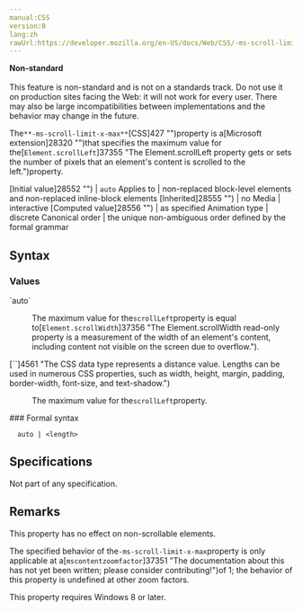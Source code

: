 ```yaml
---
manual:CSS
version:0
lang:zh
rawUrl:https://developer.mozilla.org/en-US/docs/Web/CSS/-ms-scroll-limit-x-max
---
```






**Non-standard**<br></br>This feature is non-standard and is not on a standards track. Do not use it on production sites facing the Web: it will not work for every user. There may also be large incompatibilities between implementations and the behavior may change in the future.






The`**-ms-scroll-limit-x-max**`[CSS]427 "")property is a[Microsoft extension]28320 "")that specifies the maximum value for the[`Element.scrollLeft`]37355 "The Element.scrollLeft property gets or sets the number of pixels that an element's content is scrolled to the left.")property.


[Initial value]28552 "") | `auto` 
Applies to | non-replaced block-level elements and non-replaced inline-block elements 
[Inherited]28555 "") | no 
Media | interactive 
[Computed value]28556 "") | as specified 
Animation type | discrete 
Canonical order | the unique non-ambiguous order defined by the formal grammar 


## Syntax<a name="Syntax"></a>

### Values<a name="Values"></a>
<dl><dt id=''>`auto`</dt><dd>

The maximum value for the`scrollLeft`property is equal to[`Element.scrollWidth`]37356 "The Element.scrollWidth read-only property is a measurement of the width of an element's content, including content not visible on the screen due to overflow.").

</dd><dt id=''>[`<length>`]4561 "The <length> CSS data type represents a distance value. Lengths can be used in numerous CSS properties, such as width, height, margin, padding, border-width, font-size, and text-shadow.")</dt><dd>

The maximum value for the`scrollLeft`property.

</dd></dl>
### Formal syntax<a name="Formal_syntax"></a>

```
  auto | <length>

```

## Specifications<a name="Specifications"></a>


Not part of any specification.


## Remarks<a name="Remarks"></a>


This property has no effect on non-scrollable elements.



The specified behavior of the`-ms-scroll-limit-x-max`property is only applicable at a[`mscontentzoomfactor`]37351 "The documentation about this has not yet been written; please consider contributing!")of 1; the behavior of this property is undefined at other zoom factors.



This property requires Windows 8 or later.




